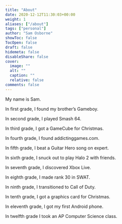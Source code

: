 ```yaml
---
title: "About"
date: 2020-12-12T11:30:03+00:00
weight: 1
aliases: ["/about"]
tags: ["personal"]
author: "Sam Osborne"
showToc: false
TocOpen: false
draft: false
hidemeta: false
disableShare: false
cover:
  image: ""
  alt: ""
  caption: ""
  relative: false
comments: false
---
```


My name is Sam.

In first grade, I found my brother’s Gameboy. 

In second grade, I played Smash 64. 

In third grade, I got a GameCube for Christmas. 

In fourth grade, I found addictinggames.com. 

In fifth grade, I beat a Guitar Hero song on expert. 

In sixth grade, I snuck out to play Halo 2 with friends. 

In seventh grade, I discovered Xbox Live. 

In eighth grade, I made rank 30 in SWAT.

In ninth grade, I transitioned to Call of Duty. 

In tenth grade, I got a graphics card for Christmas.

In eleventh grade, I got my first Android phone. 

In twelfth grade I took an AP Computer Science class. 

